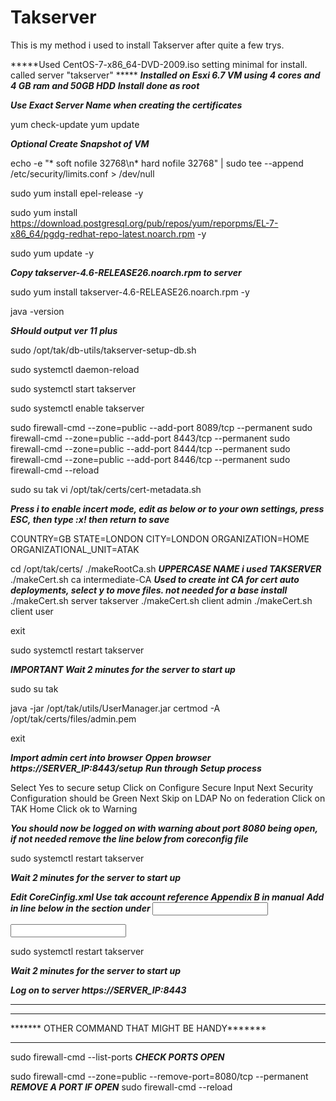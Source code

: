 # Takserver
This is my method i used to install Takserver after quite a few trys.

*****Used CentOS-7-x86_64-DVD-2009.iso  setting minimal for install. called server "takserver" *****
*****Installed on Esxi 6.7 VM using 4 cores and 4 GB ram and 50GB HDD*****
*****Install done as root*****

*****Use Exact Server Name when creating the certificates*****

yum check-update 
yum update


*****Optional Create Snapshot of VM*****


echo -e "* soft nofile 32768\n* hard nofile 32768" | sudo tee --append /etc/security/limits.conf > /dev/null

sudo yum install epel-release -y

sudo yum install https://download.postgresql.org/pub/repos/yum/reporpms/EL-7-x86_64/pgdg-redhat-repo-latest.noarch.rpm -y

sudo yum update -y


*****Copy takserver-4.6-RELEASE26.noarch.rpm to server*****


sudo yum install takserver-4.6-RELEASE26.noarch.rpm -y

java -version 

*****SHould output ver 11 plus*****

sudo /opt/tak/db-utils/takserver-setup-db.sh

sudo systemctl daemon-reload

sudo systemctl start takserver

sudo systemctl enable takserver


sudo firewall-cmd --zone=public --add-port 8089/tcp --permanent
sudo firewall-cmd --zone=public --add-port 8443/tcp --permanent
sudo firewall-cmd --zone=public --add-port 8444/tcp --permanent
sudo firewall-cmd --zone=public --add-port 8446/tcp --permanent
sudo firewall-cmd --reload


sudo su tak
vi /opt/tak/certs/cert-metadata.sh

*****Press i to enable incert mode, edit as below or to your own settings, press ESC, then type :x! then return to save*****


COUNTRY=GB
STATE=LONDON
CITY=LONDON
ORGANIZATION=HOME
ORGANIZATIONAL_UNIT=ATAK


cd /opt/tak/certs/
./makeRootCa.sh                      *****UPPERCASE NAME i used TAKSERVER*****
./makeCert.sh ca intermediate-CA     *****Used to create int CA for cert auto deployments, select y to move files. not needed for a base install*****
./makeCert.sh server takserver
./makeCert.sh client admin
./makeCert.sh client user

exit

sudo systemctl restart takserver

*****IMPORTANT Wait 2 minutes for the server to start up*****

sudo su tak

java -jar /opt/tak/utils/UserManager.jar certmod -A /opt/tak/certs/files/admin.pem

exit


*****Import admin cert into browser*****
*****Oppen browser https://SERVER_IP:8443/setup*****
*****Run through Setup process*****

Select Yes to secure setup
Click on Configure Secure Input
Next
Security Configuration should be Green
Next
Skip on LDAP
No on federation
Click on TAK Home
Click ok to Warning


*****You should now be logged on with warning about port 8080 being open, if not needed remove the line below from coreconfig file*****

<connector port="8080" tls="false" _name="http_plaintext"/>

sudo systemctl restart takserver

*****Wait 2 minutes for the server to start up*****


*****Edit CoreCinfig.xml  Use tak account reference Appendix B in manual*****
*****Add in line below in the <network> section under <input _name="stdssl" protocol="tls" port="8089"/>*****

<input _name="tlsx509" protocol="tls" port="8089" auth="x509"/>

sudo systemctl restart takserver

*****Wait 2 minutes for the server to start up*****

*****Log on to server https://SERVER_IP:8443*****


************************************************
************************************************
******* OTHER COMMAND THAT MIGHT BE HANDY*******
************************************************
sudo firewall-cmd --list-ports       ***CHECK PORTS OPEN***

sudo firewall-cmd --zone=public --remove-port=8080/tcp --permanent        ***REMOVE A PORT IF OPEN***
sudo firewall-cmd --reload

